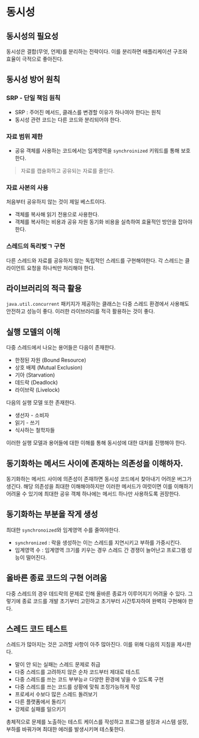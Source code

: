 # 동시성

## 동시성의 필요성

동시성은 결합(무엇, 언제)를 분리하는 전략이다. 이를 분리하면 애플리케이션 구조와 효율이 극적으로 좋아진다.

## 동시성 방어 원칙
### SRP - 단일 책임 원칙

- SRP : 주어진 메서드, 클래스를 변경할 이유가 하나여야 한다는 원칙
- 동시성 관련 코드는 다른 코드와 분리되어야 한다.


### 자료 범위 제한

- 공유 객체를 사용하는 코드에서는 임계영역을 `synchroinized` 키워드를 통해 보호한다.

> 자료를 캡슐화하고 공유되는 자료를 줄인다.

### 자료 사본의 사용

처음부터 공유하지 않는 것이 제일 베스트이다.

- 객체를 복사해 읽기 전용으로 사용한다.
- 객체를 복사하는 비용과 공유 자원 동기화 비용을 실측하여 효율적인 방안을 잡아야 한다.

### 스레드의 독리벚ㄱ 구현

다른 스레드와 자료를 공유하지 않는 독립적인 스레드를 구현해야한다. 각 스레드는 클라이언트 요청을 하나씩만 처리해야 한다.

## 라이브러리의 적극 활용

`java.util.concurrent` 패키지가 제공하는 클래스는 다중 스레드 환경에서 사용해도 안전하고 성능이 좋다. 이러한 라이브러리를 적극 활용하는 것이 좋다.

## 실행 모델의 이해

다중 스레드에서 나요는 용어들은 다음이 존재한다.
- 한정된 자원 (Bound Resource)
- 상호 배제 (Mutual Exclusion)
- 기아 (Starvation)
- 데드락 (Deadlock)
- 라이브락 (Livelock)

다음의 실행 모델 또한 존재한다.

- 생선자 - 소비자
- 읽기 - 쓰기
- 식사하는 철학자들

이러한 실행 모델과 용어들에 대한 이해를 통해 동시성에 대한 대처를 진행해야 한다.

## 동기화하는 메서드 사이에 존재하는 의존성을 이해하자.

동기화하는 메서드 사이에 의존성이 존재하면 동시성 코드에서 찾아내기 어려운 버그가 생긴다. 해당 의존성을 최대한 이해해야하지만 이러한 메서드가 여럿이면 이를 이해하기 어려울 수 있기에 최대한 공유 객체 하나에는 메서드 하나만 사용하도록 권장한다.

## 동기화하는 부분을 작게 생성

최대한 `synchronoized`와 임계영역 수를 줄여야한다.

- `synchronized` : 락을 생성하는 이는 스레드를 지연시키고 부하를 가중시킨다.
- 임계영역 수 : 임계영역 크기를 키우는 경우 스레드 간 경쟁이 늘어난고 프로그램 성능이 떨어진다.

## 올바른 종료 코드의 구현 어려움

다중 스레드의 경우 데드락의 문제로 인해 올바른 종료가 이루어지기 어려울 수 있다. 그렇기에 종료 코드를 개발 초기부터 고민하고 초기부터 시간투자하여 완벽히 구현해야 한다.


## 스레드 코드 테스트

스레드가 많아지는 것은 고려할 사항이 아주 많아진다. 이를 위해 다음의 지침을 제시한다.

- 말이 안 되는 실패는 스레드 문제로 취급
- 다중 스레드를 고려하지 않은 순차 코드부터 제대로 테스트
- 다중 스레드를 쓰는 코드 부부능ㄹ 다양한 환경에 넣을 수 있도록 구현
- 다중 스레드를 쓰는 코드를 상황에 맞춰 조정가능하게 작성
- 프로세서 수보다 많은 스레드 돌려보기
- 다른 플랫폼에서 돌리기
- 강제로 실패를 일으키기

총체적으로 문제를 노출하는 테스트 케이스를 작성하고 프로그램 설정과 시스템 설정, 부하를 바꿔가며 최대한 에러를 발생시키며 테스틏한다.